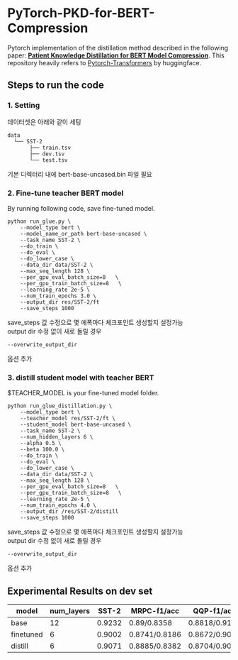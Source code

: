# PyTorch-PKD-for-BERT-Compression

Pytorch implementation of the distillation method described in the following paper: [**Patient Knowledge Distillation for BERT Model Compression**](https://arxiv.org/abs/1908.09355). This repository heavily refers to [Pytorch-Transformers](https://github.com/huggingface/pytorch-transformers) by huggingface.

## Steps to run the code
### 1. Setting
데이터셋은 아래와 같이 세팅
```
data
  └── SST-2
       ├── train.tsv
       ├── dev.tsv
       └── test.tsv
```
기본 디렉터리 내에 bert-base-uncased.bin 파일 필요

### 2. Fine-tune teacher BERT model
By running following code, save fine-tuned model.
```
python run_glue.py \
    --model_type bert \
    --model_name_or_path bert-base-uncased \
    --task_name SST-2 \
    --do_train \
    --do_eval \
    --do_lower_case \
    --data_dir data/SST-2 \
    --max_seq_length 128 \
    --per_gpu_eval_batch_size=8   \
    --per_gpu_train_batch_size=8   \
    --learning_rate 2e-5 \
    --num_train_epochs 3.0 \
    --output_dir res/SST-2/ft
    --save_steps 1000
```
save_steps 값 수정으로 몇 에폭마다 체크포인트 생성할지 설정가능  
output dir 수정 없이 새로 돌릴 경우
```
--overwrite_output_dir
```
옵션 추가

### 3. distill student model with teacher BERT
$TEACHER_MODEL is your fine-tuned model folder.
```
python run_glue_distillation.py \
    --model_type bert \
    --teacher_model res/SST-2/ft \
    --student_model bert-base-uncased \
    --task_name SST-2 \
    --num_hidden_layers 6 \
    --alpha 0.5 \
    --beta 100.0 \
    --do_train \
    --do_eval \
    --do_lower_case \
    --data_dir data/SST-2 \
    --max_seq_length 128 \
    --per_gpu_eval_batch_size=8   \
    --per_gpu_train_batch_size=8   \
    --learning_rate 2e-5 \
    --num_train_epochs 4.0 \
    --output_dir /res/SST-2/distill
    --save_steps 1000
```
save_steps 값 수정으로 몇 에폭마다 체크포인트 생성할지 설정가능  
output dir 수정 없이 새로 돌릴 경우
```
--overwrite_output_dir
```
옵션 추가

## Experimental Results on dev set
model | num_layers | SST-2 | MRPC-f1/acc | QQP-f1/acc | MNLI-m/mm | QNLI | RTE 
-- | -- | -- | -- | -- | -- | -- | -- 
base | 12 | 0.9232 | 0.89/0.8358 | 0.8818/0.9121 | 0.8432/0.8479 | 0.916 | 0.6751 
finetuned | 6 | 0.9002 | 0.8741/0.8186 | 0.8672/0.901 |	0.8051/0.8033 |	0.8662 |	0.6101 
distill | 6 | 0.9071 |	0.8885/0.8382 | 0.8704/0.9016 |	0.8153/0.821 |	0.8642 |	0.6318 
